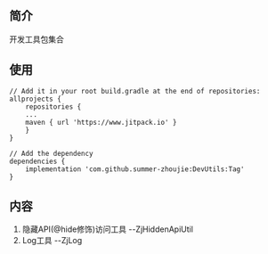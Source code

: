 ## 简介
开发工具包集合

## 使用
```
// Add it in your root build.gradle at the end of repositories:
allprojects {
    repositories {
	...
	maven { url 'https://www.jitpack.io' }
    }
}
```
```
// Add the dependency
dependencies {
    implementation 'com.github.summer-zhoujie:DevUtils:Tag'
}
```
## 内容
1. 隐藏API(@hide修饰)访问工具 --ZjHiddenApiUtil
2. Log工具 --ZjLog
